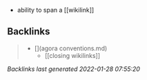 - ability to span a [[wikilink]]

## Backlinks

> - [](agora conventions.md)
>   - [[closing wikilinks]]

_Backlinks last generated 2022-01-28 07:55:20_
